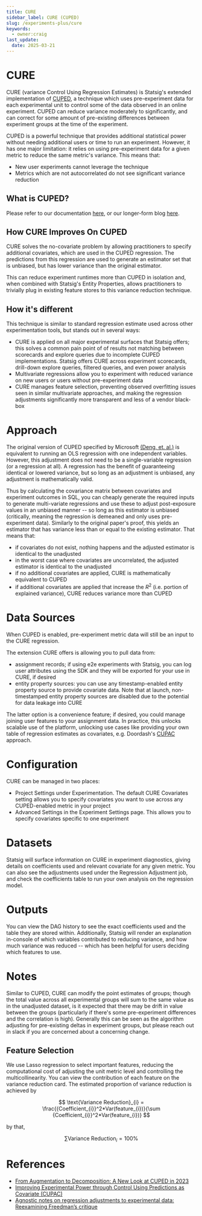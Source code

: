 ```yaml
---
title: CURE
sidebar_label: CURE (CUPED)
slug: /experiments-plus/cure
keywords:
  - owner:craig
last_update:
  date: 2025-03-21
---
```


# CURE

CURE (variance Control Using Regression Estimates) is Statsig's extended implementation of [CUPED](../stats-engine/methodologies/cuped), a technique which uses pre-experiment data for each experimental unit to control some of the data observed in an online experiment. CUPED can reduce variance moderately to significantly, and can correct for some amount of pre-existing differences between experiment groups at the time of the experiment.

CUPED is a powerful technique that provides additional statistical power without needing additional users or time to run an experiment. However, it has one major limitation: it relies on using pre-experiment data for a given metric to reduce the same metric's variance. This means that:

- New user experiments cannot leverage the technique
- Metrics which are not autocorrelated do not see significant variance reduction

## What is CUPED?

Please refer to our documentation [here](../stats-engine/methodologies/cuped), or our longer-form blog [here](https://www.statsig.com/blog/cuped).

## How CURE Improves On CUPED

CURE solves the no-covariate problem by allowing practitioners to specify additional covariates, which are used in the CUPED regression. The predictions from this regression are used to generate an estimator set that is unbiased, but has lower variance than the original estimator.

This can reduce experiment runtimes more than CUPED in isolation and, when combined with Statsig's Entity Properties, allows practitioners to trivially plug in existing feature stores to this variance reduction technique.

## How it's different

This technique is similar to standard regression estimate used across other experimentation tools, but stands out in several ways:

- CURE is applied on all major experimental surfaces that Statsig offers; this solves a common pain point of of results not matching between scorecards and explore queries due to incomplete CUPED implementations. Statsig offers CURE across experiment scorecards, drill-down explore queries, filtered queries, and even power analysis
- Multivariate regressions allow you to experiment with reduced variance on new users or users without pre-experiment data
- CURE manages feature selection, preventing observed overfitting issues seen in similar multivariate approaches, and making the regression adjustments significantly more transparent and less of a vendor black-box

# Approach

The original version of CUPED specified by Microsoft [(Deng, et. al.)](https://www.exp-platform.com/Documents/2013-02-CUPED-ImprovingSensitivityOfControlledExperiments.pdf) is equivalent to running an OLS regression with one independent variables. However, this adjustment does not need to be a single-variable regression (or a regression at all). A regression has the benefit of guaranteeing identical or lowered variance, but so long as an adjustment is unbiased, any adjustment is mathematically valid.

Thus by calculating the covariance matrix between covariates and experiment outcomes in SQL, you can cheaply generate the required inputs to generate multi-variate regressions and use these to adjust post-exposure values in an unbiased manner -- so long as this estimator is unbiased (critically, meaning the regression is demeaned and only uses pre-experiment data). Similarly to the original paper's proof, this yields an estimator that has variance less than or equal to the existing estimator. That means that:

- if covariates do not exist, nothing happens and the adjusted estimator is identical to the unadjusted
- in the worst case where covariates are uncorrelated, the adjusted estimator is identical to the unadjusted
- if no additional covariates are applied, CURE is mathematically equivalent to CUPED
- if additional covariates are applied that increase the $R^2$ (i.e. portion of explained variance), CURE reduces variance more than CUPED

# Data Sources

When CUPED is enabled, pre-experiment metric data will still be an input to the CURE regression.

The extension CURE offers is allowing you to pull data from:

- assignment records; if using e2e experiments with Statsig, you can log user attributes using the SDK and they will be exported for your use in CURE, if desired
- entity property sources: you can use any timestamp-enabled entity property source to provide covariate data. Note that at launch, non-timestamped entity property sources are disabled due to the potential for data leakage into CURE

The latter option is a convenience feature; if desired, you could manage joining user features to your assignment data. In practice, this unlocks scalable use of the platform, unlocking use cases like providing your own table of regression estimates as covariates, e.g. Doordash's [CUPAC](https://careersatdoordash.com/blog/improving-experimental-power-through-control-using-predictions-as-covariate-cupac/) approach.

# Configuration

CURE can be managed in two places:

- Project Settings under Experimentation. The default CURE Covariates setting allows you to specify covariates you want to use across any CUPED-enabled metric in your project
- Advanced Settings in the Experiment Settings page. This allows you to specify covariates specific to one experiment

# Datasets

Statsig will surface information on CURE in experiment diagnostics, giving details on coefficients used and relevant covariate for any given metric. You can also see the adjustments used under the Regression Adjustment job, and check the coefficients table to run your own analysis on the regression model.

# Outputs

 You can view the DAG history to see the exact coefficients used and the table they are stored within. Additionally, Statsig will render an explanation in-console of which variables contributed to reducing variance, and how much variance was reduced -- which has been helpful for users deciding which features to use.

# Notes

Similar to CUPED, CURE can modify the point estimates of groups; though the total value across all experimental groups will sum to the same value as in the unadjusted dataset, is it expected that there may be drift in value between the groups (particularly if there's some pre-experiment differences and the correlation is high). Generally this can be seen as the algorithm adjusting for pre-existing deltas in experiment groups, but please reach out in slack if you are concerned about a concerning change.

## Feature Selection

We use Lasso regression to select important features, reducing the computational cost of adjusting the unit metric level and controlling the multicollinearity. You can view the contribution of each feature on the variance reduction card. The estimated proportion of variance reduction is achieved by

$$
\text{Variance Reduction}_{i} = \frac{{Coefficient_{i}}^2*Var(feature_{i})}{\sum {Coefficient_{i}}^2*Var(feature_{i})}
$$

by that,

$$
\sum \text{Variance Reduction}_{i} = 100\%
$$

# References

- [From Augmentation to Decomposition: A New Look at CUPED in 2023](https://arxiv.org/html/2312.02935v1)
- [Improving Experimental Power through Control Using Predictions as Covariate (CUPAC)](https://careersatdoordash.com/blog/improving-experimental-power-through-control-using-predictions-as-covariate-cupac/)
- [Agnostic notes on regression adjustments to experimental data: Reexamining Freedman’s critique](https://projecteuclid.org/journals/annals-of-applied-statistics/volume-7/issue-1/Agnostic-notes-on-regression-adjustments-to-experimental-data--Reexamining/10.1214/12-AOAS583.full)
